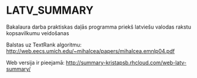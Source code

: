 LATV_SUMMARY
============

Bakalaura darba praktiskas daļās programma priekš latviešu valodas rakstu kopsavilkumu veidošanas

Balstas uz TextRank algoritmu: http://web.eecs.umich.edu/~mihalcea/papers/mihalcea.emnlp04.pdf

Web versija ir pieejamā: http://summary-kristapsb.rhcloud.com/web-latv-summary/
